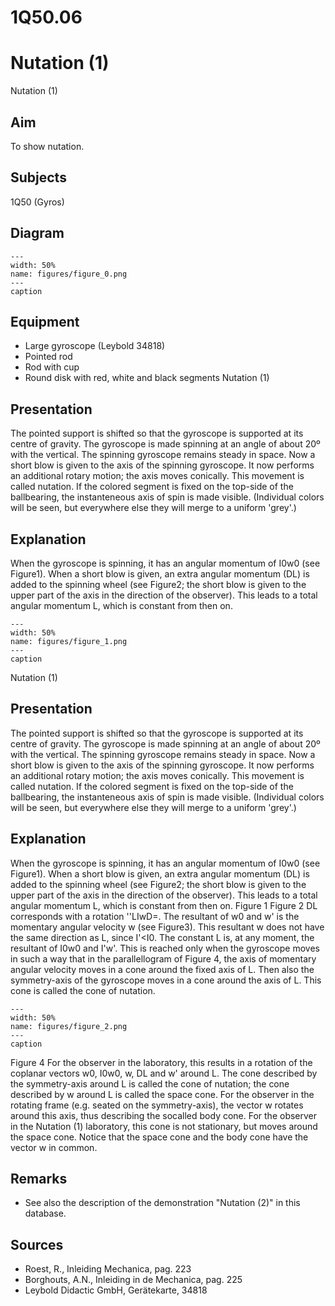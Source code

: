 # 1Q50.06 
  # Nutation (1) 
 Nutation (1)   
  
## Aim   
 To show nutation.    
  
## Subjects   
 1Q50 (Gyros)   
  
## Diagram   
   
```{figure} figures/figure_0.png  
---  
width: 50%  
name: figures/figure_0.png  
---  
caption  
``` 
      
  
## Equipment   
 
 *  Large gyroscope (Leybold 34818) 
 *  Pointed rod 
 *  Rod with cup 
 *  Round disk with red, white and black segments Nutation (1)
    
  
## Presentation   
 The pointed support is shifted so that the gyroscope is supported at its centre of gravity. The gyroscope is made spinning at an angle of about 20º with the vertical. The spinning gyroscope remains steady in space. Now a short blow is given to the axis of the spinning gyroscope. It now performs an additional rotary motion; the axis moves conically. This movement is called nutation. If the colored segment is fixed on the top-side of the ballbearing, the instanteneous axis of spin is made visible. (Individual colors will be seen, but everywhere else they will merge to a uniform 'grey'.)    
  
## Explanation   
 When the gyroscope is spinning, it has an angular momentum of I0w0 (see Figure1). When a short blow is given, an extra angular momentum (DL) is added to the spinning wheel (see Figure2; the short blow is given to the upper part of the axis in the direction of the observer). This leads to a total angular momentum L, which is constant from then on.    
```{figure} figures/figure_1.png  
---  
width: 50%  
name: figures/figure_1.png  
---  
caption  
``` 
 Nutation (1)    
  
## Presentation   
 The pointed support is shifted so that the gyroscope is supported at its centre of gravity. The gyroscope is made spinning at an angle of about 20º with the vertical. The spinning gyroscope remains steady in space. Now a short blow is given to the axis of the spinning gyroscope. It now performs an additional rotary motion; the axis moves conically. This movement is called nutation. If the colored segment is fixed on the top-side of the ballbearing, the instanteneous axis of spin is made visible. (Individual colors will be seen, but everywhere else they will merge to a uniform 'grey'.)    
  
## Explanation   
 When the gyroscope is spinning, it has an angular momentum of I0w0 (see Figure1). When a short blow is given, an extra angular momentum (DL) is added to the spinning wheel (see Figure2; the short blow is given to the upper part of the axis in the direction of the observer). This leads to a total angular momentum L, which is constant from then on.    Figure 1 Figure 2  DL corresponds with a rotation ''LIwD=. The resultant of w0 and w' is the momentary angular velocity w (see Figure3). This resultant w does not have the same direction as L, since I'<I0. The constant L is, at any moment, the resultant of I0w0 and I'w'. This is reached only when the gyroscope moves in such a way that in the parallellogram of Figure 4, the axis of momentary angular velocity moves in a cone around the fixed axis of L. Then also the symmetry-axis of the gyroscope moves in a cone around the axis of L. This cone is called the cone of nutation.    
```{figure} figures/figure_2.png  
---  
width: 50%  
name: figures/figure_2.png  
---  
caption  
``` 
 Figure 4  For the observer in the laboratory, this results in a rotation of the coplanar vectors w0, I0w0, w, DL and w' around L. The cone described by the symmetry-axis around L is called the cone of nutation; the cone described by w around L is called the space cone. For the observer in the rotating frame (e.g. seated on the symmetry-axis), the vector w rotates around this axis, thus describing the socalled body cone. For the observer in the Nutation (1)   laboratory, this cone is not stationary, but moves around the space cone. Notice that the space cone and the body cone have the vector w in common.    
  
## Remarks   
 
 *  See also the description of the demonstration "Nutation (2)" in this database.
   
  
## Sources   
 
 *  Roest, R., Inleiding Mechanica, pag. 223 
 *  Borghouts, A.N., Inleiding in de Mechanica, pag. 225 
 *  Leybold Didactic GmbH, Gerätekarte, 34818
  